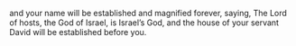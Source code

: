 and your name will be established and magnified forever, saying, The Lord of hosts, the God of Israel, is Israel’s God, and the house of your servant David will be established before you.
